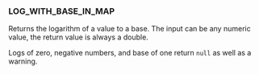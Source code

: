 <!--
This is generated by ESQL's AbstractFunctionTestCase. Do no edit it. See ../README.md for how to regenerate it.
-->

### LOG_WITH_BASE_IN_MAP
Returns the logarithm of a value to a base. The input can be any numeric value, the return value is always a double.

Logs of zero, negative numbers, and base of one return `null` as well as a warning.

